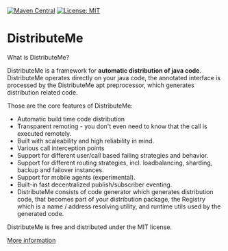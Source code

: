 [![Maven Central](https://maven-badges.herokuapp.com/maven-central/net.anotheria/distributeme-parent/badge.svg)](https://maven-badges.herokuapp.com/maven-central/net.anotheria/distributeme-parent)
[![License: MIT](https://img.shields.io/badge/License-MIT-green.svg)](https://opensource.org/licenses/MIT)

DistributeMe
============

What is DistributeMe?

DistributeMe is a framework for **automatic distribution of java code**. DistributeMe operates directly on your java code, 
the annotated interface is processed by the DistributeMe apt preprocessor, which generates distribution related code.

Those are the core features of DistributeMe:

* Automatic build time code distribution
* Transparent remoting - you don't even need to know that the call is executed remotely. 
* Built with scaleability and high reliability in mind.
* Various call interception points
* Support for different user/call based failing strategies and behavior.
* Support for different routing strategies, incl. loadbalancing, sharding, backup and failover instances.
* Support for mobile agents (experimental).
* Built-in fast decentralized publish/subscriber eventing. 
* DistributeMe consists of code generator which generates distribution code, that becomes part of your distribution package, the Registry which is a name / address resolving utility, and runtime utils used by the generated code.

DistributeMe is free and distributed under the MIT license.

[More information](https://github.com/anotheria/distributeme/wiki)




